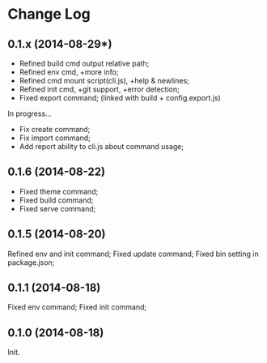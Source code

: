 Change Log
==========
0.1.x (2014-08-29*)
-------------------
* Refined build cmd output relative path;
* Refined env cmd, +more info;
* Refined cmd mount script(cli.js), +help & newlines;
* Refined init cmd, +git support, +error detection;
* Fixed export command; (linked with build + config.export.js)

In progress...
* Fix create command;
* Fix import command;
* Add report ability to cli.js about command usage;


0.1.6 (2014-08-22)
------------------
* Fixed theme command;
* Fixed build command;
* Fixed serve command;


0.1.5 (2014-08-20)
------------------
Refined env and init command;
Fixed update command;
Fixed bin setting in package.json;


0.1.1 (2014-08-18)
------------------
Fixed env command;
Fixed init command;


0.1.0 (2014-08-18)
------------------
Init.